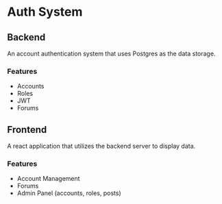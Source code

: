 # Auth System

## Backend
An account authentication system that uses Postgres as the data storage.

### Features
- Accounts
- Roles
- JWT
- Forums

## Frontend
A react application that utilizes the backend server to display data.

### Features
- Account Management
- Forums
- Admin Panel (accounts, roles, posts)